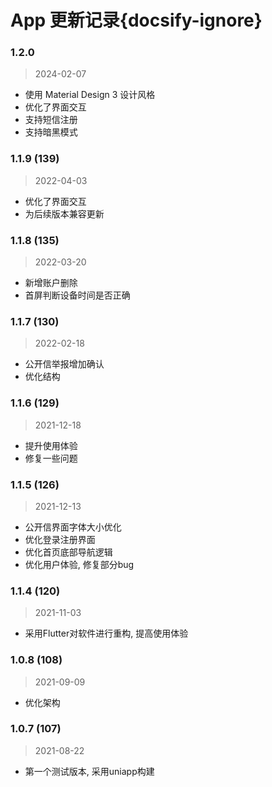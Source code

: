 # App 更新记录{docsify-ignore}

### 1.2.0
> 2024-02-07
  - 使用 Material Design 3 设计风格
  - 优化了界面交互
  - 支持短信注册
  - 支持暗黑模式

### 1.1.9 (139)
> 2022-04-03
  - 优化了界面交互
  - 为后续版本兼容更新

### 1.1.8 (135)
> 2022-03-20
  - 新增账户删除
  - 首屏判断设备时间是否正确

### 1.1.7 (130)
> 2022-02-18
  - 公开信举报增加确认
  - 优化结构

### 1.1.6 (129)
> 2021-12-18
  - 提升使用体验
  - 修复一些问题

### 1.1.5 (126)
> 2021-12-13 
  - 公开信界面字体大小优化
  - 优化登录注册界面
  - 优化首页底部导航逻辑
  - 优化用户体验, 修复部分bug

### 1.1.4 (120)
> 2021-11-03
  - 采用Flutter对软件进行重构, 提高使用体验

### 1.0.8 (108)
> 2021-09-09 
  - 优化架构

### 1.0.7 (107)
> 2021-08-22 
  - 第一个测试版本, 采用uniapp构建
